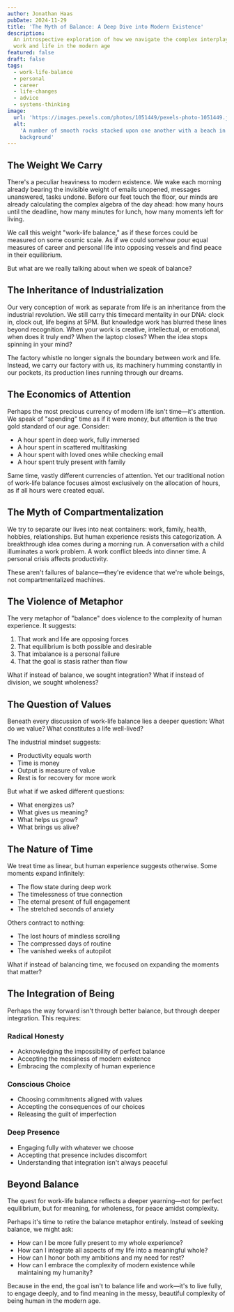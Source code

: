 ```yaml
---
author: Jonathan Haas
pubDate: 2024-11-29
title: 'The Myth of Balance: A Deep Dive into Modern Existence'
description:
  An introspective exploration of how we navigate the complex interplay between
  work and life in the modern age
featured: false
draft: false
tags:
  - work-life-balance
  - personal
  - career
  - life-changes
  - advice
  - systems-thinking
image:
  url: 'https://images.pexels.com/photos/1051449/pexels-photo-1051449.jpeg?auto=compress&cs=tinysrgb&w=1260&h=750&dpr=2'
  alt:
    'A number of smooth rocks stacked upon one another with a beach in the
    background'
---
```


## The Weight We Carry

There's a peculiar heaviness to modern existence. We wake each morning already
bearing the invisible weight of emails unopened, messages unanswered, tasks
undone. Before our feet touch the floor, our minds are already calculating the
complex algebra of the day ahead: how many hours until the deadline, how many
minutes for lunch, how many moments left for living.

We call this weight "work-life balance," as if these forces could be measured on
some cosmic scale. As if we could somehow pour equal measures of career and
personal life into opposing vessels and find peace in their equilibrium.

But what are we really talking about when we speak of balance?

## The Inheritance of Industrialization

Our very conception of work as separate from life is an inheritance from the
industrial revolution. We still carry this timecard mentality in our DNA: clock
in, clock out, life begins at 5PM. But knowledge work has blurred these lines
beyond recognition. When your work is creative, intellectual, or emotional, when
does it truly end? When the laptop closes? When the idea stops spinning in your
mind?

The factory whistle no longer signals the boundary between work and life.
Instead, we carry our factory with us, its machinery humming constantly in our
pockets, its production lines running through our dreams.

## The Economics of Attention

Perhaps the most precious currency of modern life isn't time—it's attention. We
speak of "spending" time as if it were money, but attention is the true gold
standard of our age. Consider:

- A hour spent in deep work, fully immersed
- A hour spent in scattered multitasking
- A hour spent with loved ones while checking email
- A hour spent truly present with family

Same time, vastly different currencies of attention. Yet our traditional notion
of work-life balance focuses almost exclusively on the allocation of hours, as
if all hours were created equal.

## The Myth of Compartmentalization

We try to separate our lives into neat containers: work, family, health,
hobbies, relationships. But human experience resists this categorization. A
breakthrough idea comes during a morning run. A conversation with a child
illuminates a work problem. A work conflict bleeds into dinner time. A personal
crisis affects productivity.

These aren't failures of balance—they're evidence that we're whole beings, not
compartmentalized machines.

## The Violence of Metaphor

The very metaphor of "balance" does violence to the complexity of human
experience. It suggests:

1. That work and life are opposing forces
2. That equilibrium is both possible and desirable
3. That imbalance is a personal failure
4. That the goal is stasis rather than flow

What if instead of balance, we sought integration? What if instead of division,
we sought wholeness?

## The Question of Values

Beneath every discussion of work-life balance lies a deeper question: What do we
value? What constitutes a life well-lived?

The industrial mindset suggests:

- Productivity equals worth
- Time is money
- Output is measure of value
- Rest is for recovery for more work

But what if we asked different questions:

- What energizes us?
- What gives us meaning?
- What helps us grow?
- What brings us alive?

## The Nature of Time

We treat time as linear, but human experience suggests otherwise. Some moments
expand infinitely:

- The flow state during deep work
- The timelessness of true connection
- The eternal present of full engagement
- The stretched seconds of anxiety

Others contract to nothing:

- The lost hours of mindless scrolling
- The compressed days of routine
- The vanished weeks of autopilot

What if instead of balancing time, we focused on expanding the moments that
matter?

## The Integration of Being

Perhaps the way forward isn't through better balance, but through deeper
integration. This requires:

### Radical Honesty

- Acknowledging the impossibility of perfect balance
- Accepting the messiness of modern existence
- Embracing the complexity of human experience

### Conscious Choice

- Choosing commitments aligned with values
- Accepting the consequences of our choices
- Releasing the guilt of imperfection

### Deep Presence

- Engaging fully with whatever we choose
- Accepting that presence includes discomfort
- Understanding that integration isn't always peaceful

## Beyond Balance

The quest for work-life balance reflects a deeper yearning—not for perfect
equilibrium, but for meaning, for wholeness, for peace amidst complexity.

Perhaps it's time to retire the balance metaphor entirely. Instead of seeking
balance, we might ask:

- How can I be more fully present to my whole experience?
- How can I integrate all aspects of my life into a meaningful whole?
- How can I honor both my ambitions and my need for rest?
- How can I embrace the complexity of modern existence while maintaining my
  humanity?

Because in the end, the goal isn't to balance life and work—it's to live fully,
to engage deeply, and to find meaning in the messy, beautiful complexity of
being human in the modern age.
